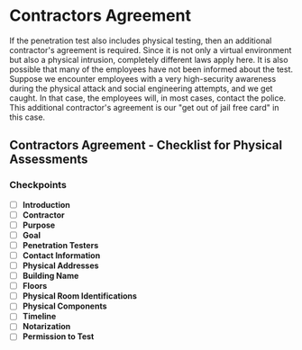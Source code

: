 # Contractors Agreement

If the penetration test also includes physical testing, then an additional contractor's agreement is required. Since it is not only a virtual environment but also a physical intrusion, completely different laws apply here. It is also possible that many of the employees have not been informed about the test. Suppose we encounter employees with a very high-security awareness during the physical attack and social engineering attempts, and we get caught. In that case, the employees will, in most cases, contact the police. This additional contractor's agreement is our "get out of jail free card" in this case.

## Contractors Agreement - Checklist for Physical Assessments

### Checkpoints

- [ ] **Introduction**
- [ ] **Contractor**
- [ ] **Purpose**
- [ ] **Goal**
- [ ] **Penetration Testers**
- [ ] **Contact Information**
- [ ] **Physical Addresses**
- [ ] **Building Name**
- [ ] **Floors**
- [ ] **Physical Room Identifications**
- [ ] **Physical Components**
- [ ] **Timeline**
- [ ] **Notarization**
- [ ] **Permission to Test**
